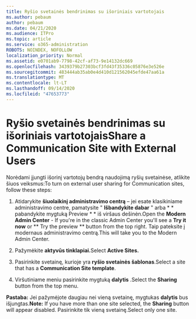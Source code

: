 ```yaml
---
title: Ryšio svetainės bendrinimas su išoriniais vartotojais
ms.author: pebaum
author: pebaum
ms.date: 04/21/2020
ms.audience: ITPro
ms.topic: article
ms.service: o365-administration
ROBOTS: NOINDEX, NOFOLLOW
localization_priority: Normal
ms.assetid: e0701ab9-7798-42cf-af73-9e14132dc669
ms.openlocfilehash: 3439379b27303bcf3fd43f35336c05876e3e526e
ms.sourcegitcommit: 483444ab35ab0e4d410d121562045efde47aa61a
ms.translationtype: MT
ms.contentlocale: lt-LT
ms.lasthandoff: 09/14/2020
ms.locfileid: "47653773"
---
```

# <a name="share-a-communication-site-with-external-users"></a><span data-ttu-id="e7e8e-102">Ryšio svetainės bendrinimas su išoriniais vartotojais</span><span class="sxs-lookup"><span data-stu-id="e7e8e-102">Share a Communication Site with External Users</span></span>

<span data-ttu-id="e7e8e-103">Norėdami įjungti išorinį vartotojų bendrą naudojimą ryšių svetainėse, atlikite šiuos veiksmus:</span><span class="sxs-lookup"><span data-stu-id="e7e8e-103">To turn on external user sharing for Communication sites, follow these steps:</span></span> 
  
1. <span data-ttu-id="e7e8e-104">Atidarykite **šiuolaikinį administravimo centrą** – jei esate klasikiniame administravimo centre, pamatysite " **Išbandykite dabar** " arba \* \* pabandykite mygtuką Preview \* \* iš viršaus dešinėn.</span><span class="sxs-lookup"><span data-stu-id="e7e8e-104">Open the **Modern Admin Center** - If you're in the classic Admin Center you'll see a **Try it now** or \*\* Try the preview \*\* button from the top right.</span></span> <span data-ttu-id="e7e8e-105">Taip pateksite į modernaus administravimo centrą.</span><span class="sxs-lookup"><span data-stu-id="e7e8e-105">This will take you to the Modern Admin Center.</span></span> 
  
2. <span data-ttu-id="e7e8e-106">Pažymėkite **aktyvūs tinklapiai.**</span><span class="sxs-lookup"><span data-stu-id="e7e8e-106">Select **Active Sites.**</span></span>
  
3. <span data-ttu-id="e7e8e-107">Pasirinkite svetainę, kurioje yra **ryšio svetainės šablonas**.</span><span class="sxs-lookup"><span data-stu-id="e7e8e-107">Select a site that has a **Communication Site template**.</span></span> 
  
4. <span data-ttu-id="e7e8e-108">Viršutiniame meniu pasirinkite mygtuką **dalytis** .</span><span class="sxs-lookup"><span data-stu-id="e7e8e-108">Select the **Sharing** button from the top menu.</span></span> 
  
 <span data-ttu-id="e7e8e-109">**Pastaba:** Jei pažymėjote daugiau nei vieną svetainę, mygtukas **dalytis** bus išjungtas.</span><span class="sxs-lookup"><span data-stu-id="e7e8e-109">**Note:** If you have more than one site selected, the **Sharing** button will appear disabled.</span></span> <span data-ttu-id="e7e8e-110">Pasirinkite tik vieną svetainę.</span><span class="sxs-lookup"><span data-stu-id="e7e8e-110">Select only one site.</span></span> 
  

